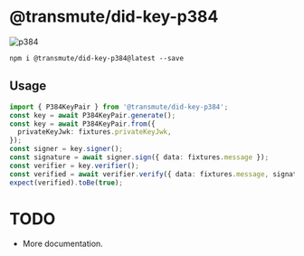 # @transmute/did-key-p384

![p384](https://github.com/transmute-industries/did-key.js/workflows/p384/badge.svg)

```
npm i @transmute/did-key-p384@latest --save
```

## Usage

```ts
import { P384KeyPair } from '@transmute/did-key-p384';
const key = await P384KeyPair.generate();
const key = await P384KeyPair.from({
  privateKeyJwk: fixtures.privateKeyJwk,
});
const signer = key.signer();
const signature = await signer.sign({ data: fixtures.message });
const verifier = key.verifier();
const verified = await verifier.verify({ data: fixtures.message, signature });
expect(verified).toBe(true);
```

# TODO

- More documentation.
